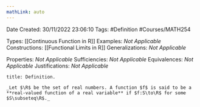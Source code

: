 ```yaml
---
mathLink: auto
---
```


<div class="topSpace"></div>

Date Created: 30/11/2022 23:06:10
Tags: #Definition #Courses/MATH254

Types: [[Continuous Function in R]]
Examples: _Not Applicable_
Constructions: [[Functional Limits in R]]
Generalizations: _Not Applicable_

Properties: _Not Applicable_
Sufficiencies: _Not Applicable_
Equivalences: _Not Applicable_
Justifications: _Not Applicable_

``` ad-Definition
title: Definition.

_Let $\R$ be the set of real numbers. A function $f$ is said to be a **real-valued function of a real variable** if $f:S\to\R$ for some $S\subseteq\R$._

```
